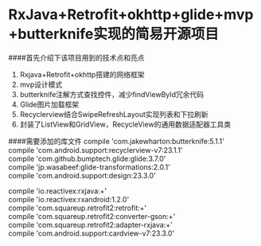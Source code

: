    RxJava+Retrofit+okhttp+glide+mvp+butterknife实现的简易开源项目
====

####首先介绍下该项目用到的技术点和亮点
1. Rxjava+Retrofit+okhttp搭建的网络框架
2. mvp设计模式
3. butterknife注解方式查找控件，减少findViewById冗余代码
4. Glide图片加载框架
5. Recyclerview结合SwipeRefreshLayout实现列表和下拉刷新
6. 封装了ListView和GridView，RecycleView的通用数据适配器工具类

####需要添加的库文件
      compile 'com.jakewharton:butterknife:5.1.1'<br>
    compile 'com.android.support:recyclerview-v7:23.1.1'<br>
<tab>compile 'com.github.bumptech.glide:glide:3.7.0'<br>
<tab>compile 'jp.wasabeef:glide-transformations:2.0.1'<br>
<tab>compile 'com.android.support:design:23.3.0'<br>

<tab>compile 'io.reactivex:rxjava:+'<br>
<tab>compile 'io.reactivex:rxandroid:1.2.0'<br>
<tab>compile 'com.squareup.retrofit2:retrofit:+'<br>
<tab>compile 'com.squareup.retrofit2:converter-gson:+'<br>
<tab>compile 'com.squareup.retrofit2:adapter-rxjava:+'<br>
<tab>compile 'com.android.support:cardview-v7:23.3.0'<br>
